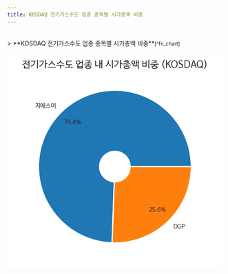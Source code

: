 ```yaml
---
title: KOSDAQ 전기가스수도 업종 종목별 시가총액 비중
---
```

<br>
> **KOSDAQ 전기가스수도 업종 종목별 시가총액 비중<a id="pie"></a>**<small>[^fn_chart]</small>

![294090](images/kosdaq_업종_전기가스수도_종목.png)